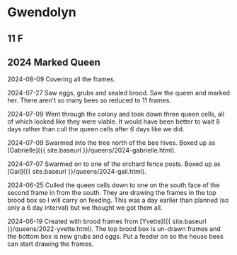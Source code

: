 
# Gwendolyn

## 11 F

## 2024 Marked Queen

2024-08-09 Covering all the frames.

2024-07-27 Saw eggs, grubs and sealed brood.  Saw the queen and marked her. There aren't so many bees so reduced to 11 frames.

2024-07-09 Went through the colony and took down three queen cells, all of which looked like they were viable.  It would have been better to wait 8 days rather than cull the queen cells after 6 days like we did.

2024-07-09 Swarmed into the tree north of the bee hives.  Boxed up as [Gabrielle]({{ site.baseurl }}/queens/2024-gabrielle.html).

2024-07-07 Swarmed on to one of the orchard fence posts.  Boxed up as [Gail]({{ site.baseurl }}/queens/2024-gail.html).

2024-06-25 Culled the queen cells down to one on the south face of the second frame in from the south.  They are drawing the frames in the top brood box so I will carry on feeding.  This was a day earlier than planned (so only a 6 day interval) but we thought we got them all.

2024-06-19 Created with brood frames from [Yvette]({{ site.baseurl }}/queens/2022-yvette.html).  The top brood box is un-drawn frames and the bottom box is new grubs and eggs.    Put a feeder on so the house bees can start drawing the frames.
